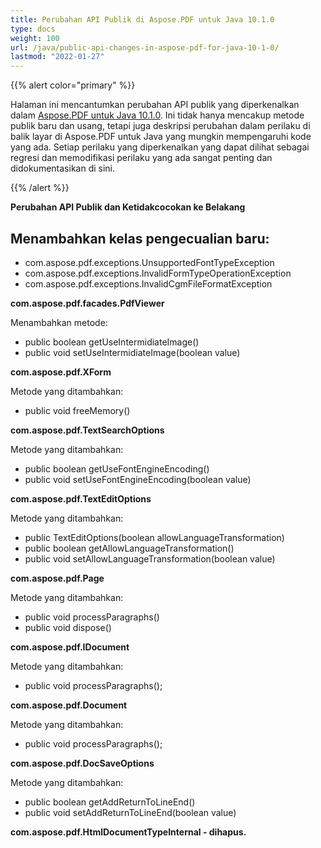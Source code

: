 ```yaml
---
title: Perubahan API Publik di Aspose.PDF untuk Java 10.1.0
type: docs
weight: 100
url: /java/public-api-changes-in-aspose-pdf-for-java-10-1-0/
lastmod: "2022-01-27"
---
```


{{% alert color="primary" %}}

Halaman ini mencantumkan perubahan API publik yang diperkenalkan dalam [Aspose.PDF untuk Java 10.1.0](http://www.aspose.com/community/files/72/java-components/aspose.pdf-for-java/entry615512.aspx). Ini tidak hanya mencakup metode publik baru dan usang, tetapi juga deskripsi perubahan dalam perilaku di balik layar di Aspose.PDF untuk Java yang mungkin mempengaruhi kode yang ada. Setiap perilaku yang diperkenalkan yang dapat dilihat sebagai regresi dan memodifikasi perilaku yang ada sangat penting dan didokumentasikan di sini.

{{% /alert %}}


**Perubahan API Publik dan Ketidakcocokan ke Belakang**

## Menambahkan kelas pengecualian baru:

- com.aspose.pdf.exceptions.UnsupportedFontTypeException
- com.aspose.pdf.exceptions.InvalidFormTypeOperationException
- com.aspose.pdf.exceptions.InvalidCgmFileFormatException

**com.aspose.pdf.facades.PdfViewer**


Menambahkan metode:

- public boolean getUseIntermidiateImage()
- public void setUseIntermidiateImage(boolean value)

**com.aspose.pdf.XForm**

Metode yang ditambahkan:

- public void freeMemory()

**com.aspose.pdf.TextSearchOptions**

Metode yang ditambahkan:

- public boolean getUseFontEngineEncoding()
- public void setUseFontEngineEncoding(boolean value)

**com.aspose.pdf.TextEditOptions**

Metode yang ditambahkan:

- public TextEditOptions(boolean allowLanguageTransformation)
- public boolean getAllowLanguageTransformation()
- public void setAllowLanguageTransformation(boolean value)

**com.aspose.pdf.Page**

Metode yang ditambahkan:

- public void processParagraphs()
- public void dispose()

**com.aspose.pdf.IDocument**

Metode yang ditambahkan:

- public void processParagraphs();

**com.aspose.pdf.Document**

Metode yang ditambahkan:

- public void processParagraphs();

**com.aspose.pdf.DocSaveOptions**

Metode yang ditambahkan:

- public boolean getAddReturnToLineEnd()
- public void setAddReturnToLineEnd(boolean value)

**com.aspose.pdf.HtmlDocumentTypeInternal - dihapus.**